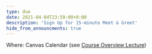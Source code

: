 ```yaml
---
type: due
date: 2021-04-04T23:59:00+8:00
description: 'Sign Up for 15-minute Meet & Greet'
hide_from_announcments: true
---
```

Where: Canvas Calendar (see [Course Overview Lecture](https://youtu.be/nGYnknL1QFs))
